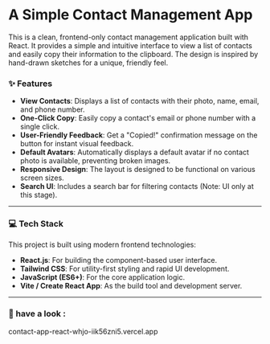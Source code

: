 #  A Simple Contact Management App

This is a clean, frontend-only contact management application built with React. It provides a simple and intuitive interface to view a list of contacts and easily copy their information to the clipboard. The design is inspired by hand-drawn sketches for a unique, friendly feel.



### ✨ Features

- **View Contacts**: Displays a list of contacts with their photo, name, email, and phone number.
- **One-Click Copy**: Easily copy a contact's email or phone number with a single click.
- **User-Friendly Feedback**: Get a "Copied!" confirmation message on the button for instant visual feedback.
- **Default Avatars**: Automatically displays a default avatar if no contact photo is available, preventing broken images.
- **Responsive Design**: The layout is designed to be functional on various screen sizes.
- **Search UI**: Includes a search bar for filtering contacts (Note: UI only at this stage).

***

### 💻 Tech Stack

This project is built using modern frontend technologies:

- **React.js**: For building the component-based user interface.
- **Tailwind CSS**: For utility-first styling and rapid UI development.
- **JavaScript (ES6+)**: For the core application logic.
- **Vite / Create React App**: As the build tool and development server.

***

### 🚀 have a look :
contact-app-react-whjo-iik56zni5.vercel.app



